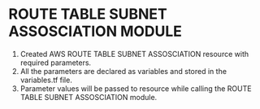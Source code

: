# ROUTE TABLE SUBNET ASSOSCIATION MODULE
1. Created AWS ROUTE TABLE SUBNET ASSOSCIATION resource with required parameters.
2. All the parameters are declared as variables and stored in the variables.tf file.
3. Parameter values will be passed to resource while calling the ROUTE TABLE SUBNET ASSOSCIATION module.
